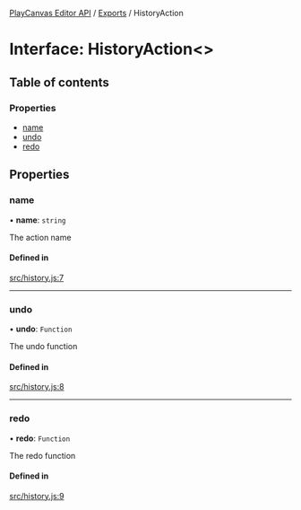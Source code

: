 [PlayCanvas Editor API](../README.md) / [Exports](../modules.md) / HistoryAction

# Interface: HistoryAction<\>

## Table of contents

### Properties

- [name](HistoryAction.md#name)
- [undo](HistoryAction.md#undo)
- [redo](HistoryAction.md#redo)

## Properties

### name

• **name**: `string`

The action name

#### Defined in

[src/history.js:7](https://github.com/playcanvas/editor-api/blob/6dc44e0/src/history.js#L7)

___

### undo

• **undo**: `Function`

The undo function

#### Defined in

[src/history.js:8](https://github.com/playcanvas/editor-api/blob/6dc44e0/src/history.js#L8)

___

### redo

• **redo**: `Function`

The redo function

#### Defined in

[src/history.js:9](https://github.com/playcanvas/editor-api/blob/6dc44e0/src/history.js#L9)

